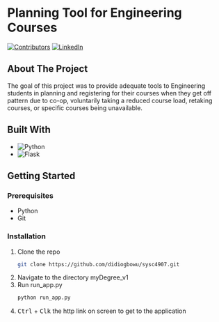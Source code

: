 # Planning Tool for Engineering Courses

[![Contributors][contributors-shield]][contributors-url]
[![LinkedIn][linkedin-shield]][linkedin-url]

## About The Project
The goal of this project was to provide adequate tools to Engineering students in planning and registering for their courses when they get off pattern due to co-op, voluntarily taking a reduced course load, retaking courses, or specific courses being unavailable.

## Built With
* ![Python][python-url]
* ![Flask][flask-url]

## Getting Started
### Prerequisites
* Python
* Git
### Installation
1. Clone the repo
      ```sh
   git clone https://github.com/didiogbowu/sysc4907.git
   ```
2. Navigate to the directory myDegree_v1
3. Run run_app.py
      ```sh
   python run_app.py
   ```
4. <kbd>Ctrl</kbd> + <kbd>Clk</kbd> the http link on screen to get to the application

[contributors-shield]: https://img.shields.io/badge/Contributors%20-%202?style=flat-square&label=2&color=%23FF2D20
[contributors-url]: https://github.com/didiogbowu/sysc4907/graphs/contributors
[linkedin-shield]: https://img.shields.io/badge/-LinkedIn-black.svg?style=for-the-badge&logo=linkedin&colorB=555
[linkedin-url]: https://www.linkedin.com/in/didi-ogbowu/
[python-url]: https://img.shields.io/badge/python-3670A0?style=for-the-badge&logo=python&logoColor=ffdd54
[flask-url]: https://img.shields.io/badge/flask-%23000.svg?style=for-the-badge&logo=flask&logoColor=white 
